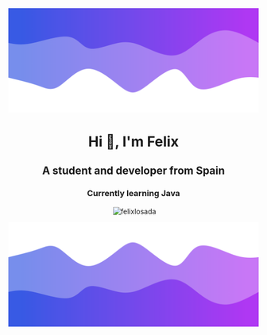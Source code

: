 <img src="/header.png"/>
<h1 align="center">Hi 👋, I'm Felix</h1>
<h2 align="center">A student and developer from Spain</h2>

<h3 align="center">Currently learning Java</h3>

<p align="center">&nbsp;<img align="center" src="https://github-readme-stats.vercel.app/api?username=felixlosada&show_icons=true&locale=es&theme=tokyonight" alt="felixlosada" /></p>
<img src="/footer.png"/>

